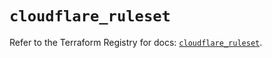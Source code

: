 # `cloudflare_ruleset`

Refer to the Terraform Registry for docs: [`cloudflare_ruleset`](https://registry.terraform.io/providers/cloudflare/cloudflare/4.48.0/docs/resources/ruleset).
